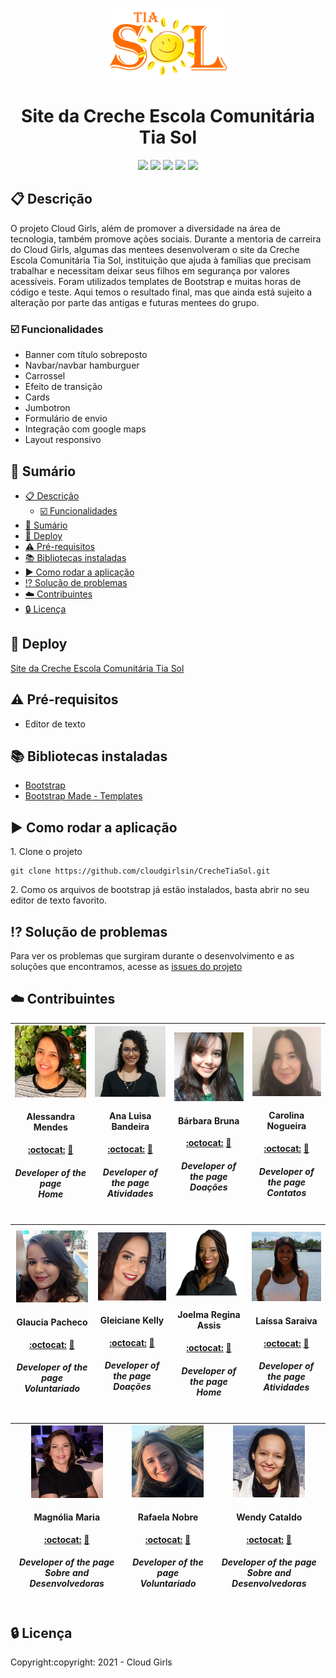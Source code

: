 <p align=center> <a href = "https://www.crechetiasol.com.br"><img src="https://github.com/cloudgirlsin/CrecheTiaSol/blob/desenvolvedoras/assets/img/logo_tiasol.png" width=200 ></a></p>
<h1 align=center>Site da Creche Escola Comunitária Tia Sol</h1>

<p align=center><img src= "https://img.shields.io/static/v1?label=Status&message=Desenvolvido&color=green&style=flat"> 
 <img src= "https://img.shields.io/static/v1?label=Linguagem&message=HTML%205&color=red&style=flat"> 
 <img src= "https://img.shields.io/static/v1?label=Linguagem&message=CSS%203&color=blue&style=flat"> 
 <img src= "https://img.shields.io/static/v1?label=Linguagem&message=JavaScript&color=yellow&style=flat&"> 
 <img src= "https://img.shields.io/static/v1?label=Biblioteca&message=Bootstrap&color=9cf&style=flat"></p>


## :clipboard: Descrição
<p>O projeto Cloud Girls, além de promover a diversidade na área de tecnologia, também promove ações sociais. Durante a mentoria de carreira do Cloud Girls, algumas das mentees desenvolveram o site da Creche Escola Comunitária Tia Sol, instituição que ajuda à famílias que precisam trabalhar e necessitam deixar seus filhos em segurança por valores acessíveis. Foram utilizados templates de Bootstrap e muitas horas de código e teste. Aqui temos o resultado final, mas que ainda está sujeito a alteração por parte das antigas e futuras mentees do grupo.</p> 

### :ballot_box_with_check: Funcionalidades
- Banner com título sobreposto
- Navbar/navbar hamburguer
- Carrossel
- Efeito de transição
- Cards
- Jumbotron
- Formulário de envio
- Integração com google maps
- Layout responsivo

## :scroll: Sumário
- [:clipboard: Descrição](#clipboard-descrição)
  - [:ballot_box_with_check: Funcionalidades](#ballot_box_with_check-funcionalidades)
- [:scroll: Sumário](#scroll-sumário)
- [:rocket: Deploy](#rocket-deploy)
- [:warning: Pré-requisitos](#warning-pré-requisitos)
- [:books: Bibliotecas instaladas](#books-bibliotecas-instaladas)
- [:arrow_forward: Como rodar a aplicação](#arrow_forward-como-rodar-a-aplicação)
- [:interrobang: Solução de problemas](#interrobang-solução-de-problemas)
- [:cloud: Contribuintes](#cloud-contribuintes)
- [:lock: Licença](#lock-licença)

## :rocket: Deploy
[Site  da Creche Escola Comunitária Tia Sol](https://www.crechetiasol.com.br)

## :warning: Pré-requisitos
- Editor de texto

## :books: Bibliotecas instaladas
- [Bootstrap](https://getbootstrap.com/)
- [Bootstrap Made - Templates](https://bootstrapmade.com/)

## :arrow_forward: Como rodar a aplicação
<p>1. Clone o projeto </p>

```
git clone https://github.com/cloudgirlsin/CrecheTiaSol.git
```

<p>2. Como os arquivos de bootstrap já estão instalados, basta abrir no seu editor de texto favorito.</p>

## :interrobang: Solução de problemas
Para ver os problemas que surgiram durante o desenvolvimento e as soluções que encontramos, acesse as [issues do projeto](https://github.com/cloudgirlsin/CrecheTiaSol/issues) 

## :cloud: Contribuintes

| <img src="https://github.com/cloudgirlsin/CrecheTiaSol/blob/main/assets/img/desenvolvedoras/alessandra.jpeg" width=115 ><h4>Alessandra Mendes </h4>[:octocat:](https://github.com/alessandraamendes) [:necktie:](https://www.linkedin.com/in/alessandraamendes/)<br> <h5>Developer of the page<br> Home</h5> | <img src="https://github.com/cloudgirlsin/CrecheTiaSol/blob/main/assets/img/desenvolvedoras/analu.jpeg" width=115 ><h4>Ana Luisa Bandeira </h4>[:octocat:](https://github.com/analuisabandeira) [:necktie:](https://www.linkedin.com/in/analubandeira/) <br><h5>Developer of the page<br> Atividades</h5> | <img src="https://github.com/cloudgirlsin/CrecheTiaSol/blob/main/assets/img/desenvolvedoras/barbara.jpeg" width=115 ><h4>Bárbara Bruna</h4>[:octocat:](https://github.com/BarbaraBruna) [:necktie:](https://www.linkedin.com/in/barbaragelape/) <br> <h5>Developer of the page<br> Doações</h5> | <img src="https://github.com/cloudgirlsin/CrecheTiaSol/blob/main/assets/img/desenvolvedoras/carolina.jpeg" width=115 ><h4>Carolina Nogueira</h4>[:octocat:](https://github.com/carolkomatuda) [:necktie:](https://www.linkedin.com/in/carolina-nogueira-komatuda-324ab9a0/) <br> <h5>Developer of the page<br> Contatos</h5> |
| :----------------------------------------------------------: | :----------------------------------------------------------: | :----------------------------------------------------------: | :----------------------------------------------------------: |

| <img src="https://github.com/cloudgirlsin/CrecheTiaSol/blob/main/assets/img/desenvolvedoras/glaucia.jpeg" width=115 ><h4>Glaucia Pacheco</h4>[:octocat:](https://github.com/glauciapacheco) [:necktie:](https://www.linkedin.com/in/glaucia-pacheco/) <br> <h5>Developer of the page<br> Voluntariado</h5>| <img src="https://github.com/cloudgirlsin/CrecheTiaSol/blob/main/assets/img/desenvolvedoras/gleiciane.jpeg" width=115 ><h4>Gleiciane Kelly </h4>[:octocat:](https://github.com/GleicianeKelly) [:necktie:](https://www.linkedin.com/in/gleicianekelly/) <br> <h5>Developer of the page<br> Doações</h5> | <img src="https://github.com/cloudgirlsin/CrecheTiaSol/blob/main/assets/img/desenvolvedoras/joelma.jpeg" width=115 ><h4>Joelma Regina Assis</h4>[:octocat:](https://github.com/joelmaregina) [:necktie:](https://www.linkedin.com/in/joelmaregina/)<br> <h5>Developer of the page<br> Home</h5> | <img src="https://github.com/cloudgirlsin/CrecheTiaSol/blob/main/assets/img/desenvolvedoras/laissa.jpeg" width=115 ><h4>Laíssa Saraiva</h4>[:octocat:](https://github.com/LaissaSaraiva) [:necktie:](https://www.linkedin.com/in/laissasc/) <br> <h5>Developer of the page<br> Atividades</h5> |
| :----------------------------------------------------------: | :----------------------------------------------------------: | :----------------------------------------------------------: | :----------------------------------------------------------: |

| <img src="https://github.com/cloudgirlsin/CrecheTiaSol/blob/main/assets/img/desenvolvedoras/magnolia.jpeg" width=115 ><h4>Magnólia Maria</h4>[:octocat:](https://github.com/magnoliamedeiros) [:necktie:](https://www.linkedin.com/in/magnoliamedeiros/) <br> <h5>Developer of the page<br> Sobre and Desenvolvedoras</h5>| <img src="https://github.com/cloudgirlsin/CrecheTiaSol/blob/main/assets/img/desenvolvedoras/rafaela.jpeg" width=115 ><h4>Rafaela Nobre</h4>[:octocat:](https://github.com/rafaelanvg) [:necktie:](https://www.linkedin.com/in/rafanvg/) <br> <h5>Developer of the page <br> Voluntariado</h5> | <img src="https://github.com/cloudgirlsin/CrecheTiaSol/blob/main/assets/img/desenvolvedoras/wendy.jpeg" width=115 ><h4>Wendy Cataldo</h4>[:octocat:](https://github.com/wendycataldo) [:necktie:](https://www.linkedin.com/in/wendy-cataldo/) <br> <h5>Developer of the page <br> Sobre  and Desenvolvedoras</h5> |
| :----------------------------------------------------------: | :----------------------------------------------------------: | :----------------------------------------------------------: |


## :lock: Licença
<p>Copyright:copyright: 2021 - Cloud Girls</p>
